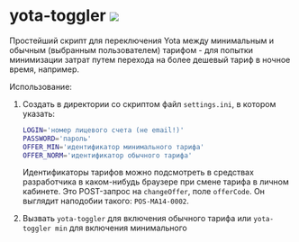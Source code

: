 yota-toggler [![](https://img.shields.io/badge/license-WTFPL-green.svg?style=flat-square)](http://www.wtfpl.net/)
============

Простейший скрипт для переключения Yota между минимальным и обычным (выбранным
пользователем) тарифом - для попытки минимизации затрат путем перехода на
более дешевый тариф в ночное время, например.

Использование:

1. Создать в директории со скриптом файл `settings.ini`, в котором указать:

    ```bash
    LOGIN='номер лицевого счета (не email!)'
    PASSWORD='пароль'
    OFFER_MIN='идентификатор минимального тарифа'
    OFFER_NORM='идентификатор обычного тарифа'
    ```

   Идентификаторы тарифов можно подсмотреть в средствах разработчика в
   каком-нибудь браузере при смене тарифа в личном кабинете. Это POST-запрос на
   `changeOffer`, поле `offerCode`. Он выглядит наподобии такого:
   `POS-MA14-0002`.

2. Вызвать `yota-toggler` для включения обычного тарифа или `yota-toggler min`
   для включения минимального
